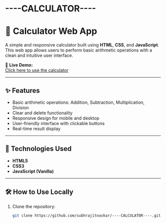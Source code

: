# ----CALCULATOR----

# 🧮 Calculator Web App

A simple and responsive calculator built using **HTML**, **CSS**, and **JavaScript**. This web app allows users to perform basic arithmetic operations with a clean and intuitive user interface.

🔗 **Live Demo:**  
[Click here to use the calculator](https://subhrajitnaskar.github.io/----CALCULATOR----/)

---



## ✨ Features

- Basic arithmetic operations: Addition, Subtraction, Multiplication, Division
- Clear and delete functionality
- Responsive design for mobile and desktop
- User-friendly interface with clickable buttons
- Real-time result display

---

## 🚀 Technologies Used

- **HTML5**
- **CSS3**
- **JavaScript (Vanilla)**

---

## 🛠️ How to Use Locally

1. Clone the repository:
   ```bash
   git clone https://github.com/subhrajitnaskar/----CALCULATOR----.git

